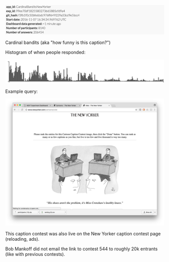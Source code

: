 
![](info.png)

Cardinal bandits (aka "how funny is this caption?")

Histogram of when people responded:

![](histogram.png)

Example query:

![](example_query.png)

This caption contest was also live on the New Yorker caption contest page
(reloading, ads).

Bob Mankoff did not email the link to contest 544 to roughly 20k entrants (like
with previous contests).
